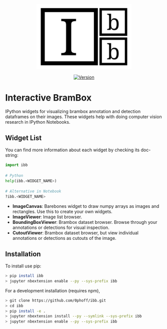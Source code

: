 <div align="center">
  
<img alt="Logo" src="assets/logo.svg" width="60%"/>

[![Version][version-badge]][release-url]

</div>

Interactive BramBox
===================
IPython widgets for visualizing brambox annotation and detection dataframes on their images.
These widgets help with doing computer vision research in IPython Notebooks.


## Widget List
You can find more information about each widget by checking its doc-string:
```python
import ibb

# Python
help(ibb.<WIDGET_NAME>)

# Alternative in Notebook
?ibb.<WIDGET_NAME>
```

- **ImageCanvas**: Barebones widget to draw numpy arrays as images and rectangles. Use this to create your own widgets.
- **ImageViewer**: Image list browser.
- **BoundingBoxViewer**: Brambox dataset browser. Browse through your annotations or detections for visual inspection.
- **CutoutViewer**: Brambox dataset browser, but view individual annotations or detections as cutouts of the image.


## Installation

To install use pip:

```bash
> pip install ibb
> jupyter nbextension enable --py --sys-prefix ibb
```


For a development installation (requires npm),

```bash
> git clone https://github.com/0phoff/ibb.git
> cd ibb 
> pip install -e .
> jupyter nbextension install --py --symlink --sys-prefix ibb
> jupyter nbextension enable --py --sys-prefix ibb
```

[version-badge]: https://img.shields.io/pypi/v/ibb.svg?label=version
[release-url]: https://pypi.org/project/ibb
